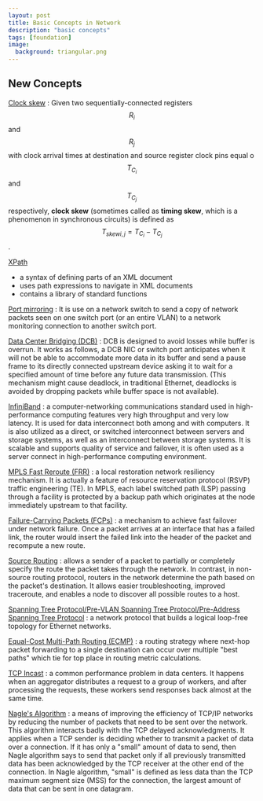 ```yaml
---
layout: post
title: Basic Concepts in Network
description: "basic concepts"
tags: [foundation]
image:
  background: triangular.png
---
```




## New Concepts 

[Clock skew](https://en.wikipedia.org/wiki/Clock_skew)
: Given two sequentially-connected registers $$R_i$$ and $$R_j$$ with clock arrival times at destination and source register clock pins equal o $$T_{C_i}$$ and $$T_{C_j}$$ respectively, **clock skew** (sometimes called as **timing skew**, which is a phenomenon in synchronous circuits) is defined as $$T_{skew i,j} = T_{C_i} - T_{C_j}$$.

[XPath](http://www.w3schools.com/xsl/xpath_intro.asp)  
+ a syntax of defining parts of an XML document
+ uses path expressions to navigate in XML documents 
+ contains a library of standard functions

[Port mirroring](https://en.wikipedia.org/wiki/Port_mirroring)
: It is use on a network switch to send a copy of network packets seen on one switch port (or an entire VLAN) to a network monitoring connection to another switch port.


[Data Center Bridging (DCB)](https://en.wikipedia.org/wiki/Data_center_bridging)
: DCB is designed to avoid losses while buffer is overrun. It works as follows, a DCB NIC or switch port anticipates when it will not be able to accommodate more data in its buffer and send a pause frame to its directly connected upstream device asking it to wait for a specified amount of time before any future data transmission. (This mechanism might cause deadlock, in traditional Ethernet, deadlocks is avoided by dropping packets while buffer space is not available).

[InfiniBand](https://en.wikipedia.org/wiki/InfiniBand)
: a computer-networking communications standard used in high-performance computing features very high throughput and very low latency. It is used for data interconnect both among and with computers. It is also utilized as a direct, or switched interconnect between servers and storage systems, as well as an interconnect between storage systems. It is scalable and supports quality of service and failover, it is often used as a server connect in high-performance computing environment.

[MPLS Fast Reroute (FRR)](https://en.wikipedia.org/wiki/MPLS_local_protection)
: a local restoration network resiliency mechanism. It is actually a feature of resource reservation protocol (RSVP) traffic engineering (TE). In MPLS, each label switched path (LSP) passing through a facility is protected by a backup path which originates at the node immediately upstream to that facility.

[Failure-Carrying Packets (FCPs)](http://people.eecs.berkeley.edu/~istoica/papers/2007/fcp-sigcomm07.pdf)
: a mechanism to achieve fast failover under network failure. Once a packet arrives at an interface that has a failed link, the router would insert the failed link into the header of the packet and recompute a new route.

[Source Routing](https://en.wikipedia.org/wiki/Source_routing)
: allows a sender of a packet to partially or completely specify the route the packet takes through the network. In contrast, in non-source routing protocol, routers in the network determine the path based on the packet's destination. It allows easier troubleshooting, improved traceroute, and enables a node to discover all possible routes to a host. 

[Spanning Tree Protocol/Pre-VLAN Spanning Tree Protocol/Pre-Address Spanning Tree Protocol](https://en.wikipedia.org/wiki/Spanning_Tree_Protocol) 
: a network protocol that builds a logical loop-free topology for Ethernet networks.

[Equal-Cost Multi-Path Routing (ECMP)](https://en.wikipedia.org/wiki/Equal-cost_multi-path_routing)
: a routing strategy where next-hop packet forwarding to a single destination can occur over multiple "best paths" which tie for top place in routing metric calculations.

[TCP Incast](https://www.cs.cmu.edu/~dga/papers/incast-sigcomm2009.pdf)
: a common performance problem in data centers. It happens when an aggregator distributes a request to a group of workers, and after processing the requests, these workers send responses back almost at the same time.

[Nagle's Algorithm](https://en.wikipedia.org/wiki/Nagle%27s_algorithm)
: a means of improving the efficiency of TCP/IP networks by reducing the number of packets that need to be sent over the network. This algorithm interacts badly with the TCP delayed acknowledgments. It applies when a TCP sender is deciding whether to transmit a packet of data over a connection. If it has only a "small" amount of data to send, then Nagle algorithm says to send that packet only if all previously transmitted data has been acknowledged by the TCP receiver at the other end of the connection. In Nagle algorithm, "small" is defined as less data than the TCP maximum segment size (MSS) for the connection, the largest amount of data that can be sent in one datagram.
